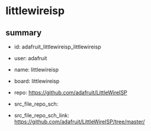 # littlewireisp
 
## summary 
* id: adafruit_littlewireisp_littlewireisp
* user: adafruit
* name: littlewireisp
* board: littlewireisp
* repo: https://github.com/adafruit/LittleWireISP



* src_file_repo_sch: 
* src_file_repo_sch_link: https://github.com/adafruit/LittleWireISP/tree/master/




